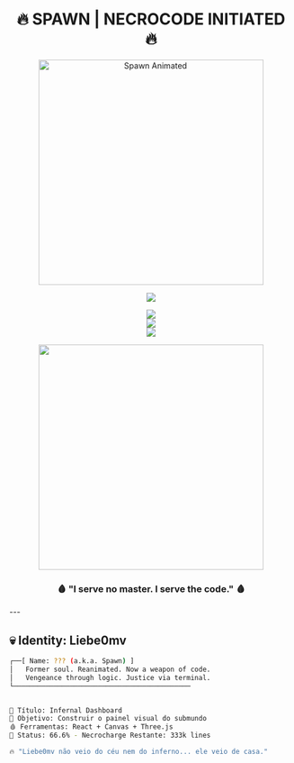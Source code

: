 <h1 align="center">
  🔥 SPAWN | NECROCODE INITIATED 🔥
</h1>

<p align="center">
  <img src="https://i.pinimg.com/originals/50/70/34/507034b2be2fa728c79b5f3bbbc9d720.gif" width="400" alt="Spawn Animated" />
</p>

<p align="center">
  <img src="https://readme-typing-svg.demolab.com?font=Fira+Code&size=22&pause=1000&color=FF0000&center=true&vCenter=true&width=450&lines=I+was+a+soldier...;Now+I+am+the+code+of+vengeance.;Hell+sent+me+to+GitHub." />
</p>
<p align="center"> <img src="https://github-readme-stats.vercel.app/api?username=Liebe0mv&show_icons=true&theme=dark&hide_border=true" /> <br /> <img src="https://streak-stats.demolab.com/?user=Liebe0mv&theme=dark&hide_border=true" /> <br /> <img src="https://github-readme-stats.vercel.app/api/top-langs/?username=Liebe0mv&layout=compact&theme=dark&hide_border=true" /> </p>

<p align="center"> <img src="https://i.pinimg.com/originals/b9/fc/f6/b9fcf610b4e3556ae5f83a5601fba697.gif" width="400" /> </p> <h3 align="center">🩸 "I serve no master. I serve the code." 🩸</h3>
---

## 💀 Identity: Liebe0mv

```bash
┌──[ Name: ??? (a.k.a. Spawn) ]
│   Former soul. Reanimated. Now a weapon of code.
│   Vengeance through logic. Justice via terminal.
└────────────────────────────────────────────


🎯 Título: Infernal Dashboard
💾 Objetivo: Construir o painel visual do submundo
🩸 Ferramentas: React + Canvas + Three.js
🧠 Status: 66.6% - Necrocharge Restante: 333k lines

🔥 "Liebe0mv não veio do céu nem do inferno... ele veio de casa."
